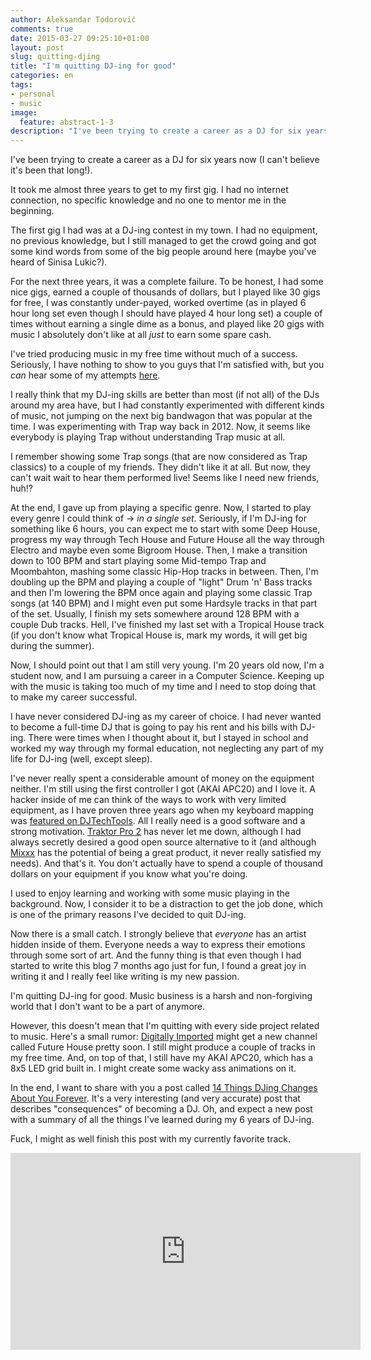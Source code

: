 ```yaml
---
author: Aleksandar Todorović
comments: true
date: 2015-03-27 09:25:10+01:00
layout: post
slug: quitting-djing
title: "I'm quitting DJ-ing for good"
categories: en
tags:
- personal
- music
image:
  feature: abstract-1-3
description: "I've been trying to create a career as a DJ for six years now (I can't believe it's been that long!). Now, it is time for me to quit."
---
```


I've been trying to create a career as a DJ for six years now (I can't believe it's been that long!).

It took me almost three years to get to my first gig. I had no internet connection, no specific knowledge and no one to mentor me in the beginning.

The first gig I had was at a DJ-ing contest in my town. I had no equipment, no previous knowledge, but I still managed to get the crowd going and got some kind words from some of the big people around here (maybe you've heard of Sinisa Lukic?).

For the next three years, it was a complete failure. To be honest, I had some nice gigs, earned a couple of thousands of dollars, but I played like 30 gigs for free, I was constantly under-payed, worked overtime (as in played 6 hour long set even though I should have played 4 hour long set) a couple of times without earning a single dime as a bonus, and played like 20 gigs with music I absolutely don't like at all _just_ to earn some spare cash.

I've tried producing music in my free time without much of a success. Seriously, I have nothing to show to you guys that I'm satisfied with, but you _can_ hear some of my attempts [here](htttp://soundcloud.com/r3bldj).

I really think that my DJ-ing skills are better than most (if not all) of the DJs around my area have, but I had constantly experimented with different kinds of music, not jumping on the next big bandwagon that was popular at the time. I was experimenting with Trap way back in 2012. Now, it seems like everybody is playing Trap without understanding Trap music at all.

I remember showing some Trap songs (that are now considered as Trap classics) to a couple of my friends. They didn't like it at all. But now, they can't wait wait to hear them performed live! Seems like I need new friends, huh!?

At the end, I gave up from playing a specific genre. Now, I started to play every genre I could think of -> _in a single set_. Seriously, if I'm DJ-ing for something like 6 hours, you can expect me to start with some Deep House, progress my way through Tech House and Future House all the way through Electro and maybe even some Bigroom House. Then, I make a transition down to 100 BPM and start playing some Mid-tempo Trap and Moombahton, mashing some classic Hip-Hop tracks in between. Then, I'm doubling up the BPM and playing a couple of "light" Drum 'n' Bass tracks and then I'm lowering the BPM once again and playing some classic Trap songs (at 140 BPM) and I might even put some Hardsyle tracks in that part of the set. Usually, I finish my sets somewhere around 128 BPM with a couple Dub tracks. Hell, I've finished my last set with a Tropical House track (if you don't know what Tropical House is, mark my words, it will get big during the summer).

Now, I should point out that I am still very young. I'm 20 years old now, I'm a student now, and I am pursuing a career in a Computer Science. Keeping up with the music is taking too much of my time and I need to stop doing that to make my career successful.

I have never considered DJ-ing as my career of choice. I had never wanted to become a full-time DJ that is going to pay his rent and his bills with DJ-ing. There were times when I thought about it, but I stayed in school and worked my way through my formal education, not neglecting any part of my life for DJ-ing (well, except sleep).

I've never really spent a considerable amount of money on the equipment neither. I'm still using the first controller I got (AKAI APC20) and I love it. A hacker inside of me can think of the ways to work with very limited equipment, as I have proven three years ago when my keyboard mapping was [featured on DJTechTools](http://djtechtools.com/2012/03/06/djing-with-a-computer-keyboard/). All I really need is a good software and a strong motivation. [Traktor Pro 2](http://www.native-instruments.com/en/products/traktor/dj-software/traktor-pro-2/) has never let me down, although I had always secretly desired a good open source alternative to it (and although [Mixxx](http://mixxx.org/) has the potential of being a great product, it never really satisfied my needs). And that's it. You don't actually have to spend a couple of thousand dollars on your equipment if you know what you're doing.

I used to enjoy learning and working with some music playing in the background. Now, I consider it to be a distraction to get the job done, which is one of the primary reasons I've decided to quit DJ-ing.

Now there is a small catch. I strongly believe that _everyone_ has an artist hidden inside of them. Everyone needs a way to express their emotions through some sort of art. And the funny thing is that even though I had started to write this blog 7 months ago just for fun, I found a great joy in writing it and I really feel like writing is my new passion.

I'm quitting DJ-ing for good. Music business is a harsh and non-forgiving world that I don't want to be a part of anymore.

However, this doesn't mean that I'm quitting with every side project related to music. Here's a small rumor: [Digitally Imported](http://www.di.fm) might get a new channel called Future House pretty soon. I still might produce a couple of tracks in my free time. And, on top of that, I still have my AKAI APC20, which has a 8x5 LED grid built in. I might create some wacky ass animations on it.

In the end, I want to share with you a post called [14 Things DJing Changes About You Forever](http://www.digitaldjtips.com/2015/03/14-things-djing-changes-forever/). It's a very interesting (and very accurate) post that describes "consequences" of becoming a DJ. Oh, and expect a new post with a summary of all the things I've learned during my 6 years of DJ-ing.

Fuck, I might as well finish this post with my currently favorite track.

<iframe width="560" height="315" src="https://www.youtube.com/embed/dYc5tTvBlFE" frameborder="0" allowfullscreen></iframe>
